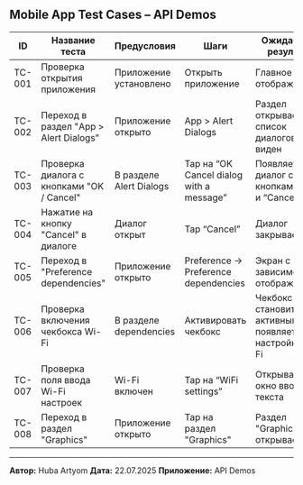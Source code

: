 ## Mobile App Test Cases – API Demos

| ID      | Название теста                              | Предусловия                | Шаги                                      | Ожидаемый результат                                     | Статус |
|---------|---------------------------------------------|----------------------------|-------------------------------------------|---------------------------------------------------------|--------|
| TC-001  | Проверка открытия приложения                | Приложение установлено     | Открыть приложение                        | Главное меню отображается                               | PASS   |
| TC-002  | Переход в раздел "App > Alert Dialogs"      | Приложение открыто         | App > Alert Dialogs                       | Раздел открывается, список диалогов виден               | PASS   |
| TC-003  | Проверка диалога с кнопками "OK / Cancel"   | В разделе Alert Dialogs    | Tap на “OK Cancel dialog with a message”  | Появляется диалог с кнопками “OK” и “Cancel”            | PASS   |
| TC-004  | Нажатие на кнопку "Cancel" в диалоге        | Диалог открыт              | Tap “Cancel”                              | Диалог закрывается                                      | PASS   |
| TC-005  | Переход в "Preference dependencies"         | Приложение открыто         | Preference → Preference dependencies      | Экран с зависимостями отображается                      | PASS   |
| TC-006  | Проверка включения чекбокса Wi-Fi           | В разделе dependencies     | Активировать чекбокс                      | Чекбокс становится активным, появляется настройка Wi-Fi | PASS   |
| TC-007  | Проверка поля ввода Wi-Fi настроек          | Wi-Fi включен              | Tap на “WiFi settings”                    | Открывается окно ввода текста                           | PASS   |
| TC-008  | Переход в раздел "Graphics"                 | Приложение открыто         | Tap на раздел "Graphics"                  | Раздел "Graphics" открывается                           | PASS   |
---

**Автор:** Huba Artyom 
**Дата:** 22.07.2025 
**Приложение:** API Demos

